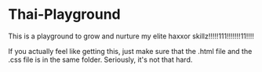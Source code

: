 # Thai-Playground
This is a playground to grow and nurture my elite haxxor skillz!!!!!111!!!!!!!11!!!!

If you actually feel like getting this, just make sure that the .html file and the .css file is in the same folder. Seriously, it's not that hard.
